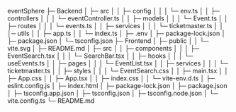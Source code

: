 eventSphere
├─ Backend
│ ├─ src
│ │ ├─ config
│ │ │ └─ env.ts
│ │ ├─ controllers
│ │ │ └─ eventController.ts
│ │ ├─ models
│ │ │ └─ Event.ts
│ │ ├─ routes
│ │ │ └─ events.ts
│ │ ├─ services
│ │ │ └─ ticketmaster.ts
│ │ │─ utils
│ │ ├─ app.ts
│ │ └─ index.ts
│ ├─ .env
│ ├─ package-lock.json
│ ├─ package.json
│ └─ tsconfig.json
├─ Frontend
│ ├─ public
│ │ └─ vite.svg
│ ├─ README.md
│ ├─ src
│ │ ├─ components
│ │ │ ├─ EventSearch.tsx
│ │ │ └─ SearchBar.tsx
│ │ ├─ hooks
│ │ │ └─ useEvents.ts
│ │ ├─ pages
│ │ │ └─ EventList.tsx
│ │ ├─ services
│ │ │ └─ ticketmaster.ts
│ │ ├─ styles
│ │ │ └─ EventSearch.css
│ │ ├─ main.tsx
│ │ ├─ App.css
│ │ ├─ App.tsx
│ │ ├─ index.css
│ │ └─ vite-env.d.ts
│ ├─ eslint.config.js
│ ├─ index.html
│ ├─ package-lock.json
│ ├─ package.json
│ ├─ tsconfig.app.json
│ ├─ tsconfig.json
│ ├─ tsconfig.node.json
│ └─ vite.config.ts
└─ README.md
